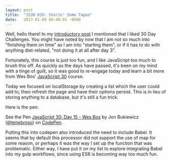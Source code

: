 ```yaml
---
layout: post
title:  "JS30 D15: Storin' Some Tapas"
date:   2017-01-09 06:48:01 -0600
---
```


Well, hello there! In my [introductory post](https://jon.bukiewi.cz/javascript30/frontend/2016/12/12/javascript30-day-1.html) I mentioned that I liked 30 Day Challenges. You might have noted by now that I am not so much into "finishing them on time" as I am into "starting them", or if it has to do with anything diet-related, "not doing it at all after day 3". 

Fortunately, this course is just too fun, and I like JavaScript too much to brush this off. As quickly as the days have passed, it's been on my mind with a tinge of guilt, so it was good to re-engage today and learn a bit more from Wes Bos' [JavaScript 30](https://javascript30.com) course.

Today we focused on localStorage by creating a list which the user could add to, then refresh the page and have their options persist. This is in lieu of storing anything to a database, but it's still a fun trick. 

Here is the pen:

<p data-height="865" data-theme-id="0" data-slug-hash="BpomBz" data-default-tab="result" data-user="tenebroso" data-embed-version="2" data-pen-title="JavaScript 30: Day 15 - Wes Bos" class="codepen">See the Pen <a href="http://codepen.io/tenebroso/pen/BpomBz/">JavaScript 30: Day 15 - Wes Bos</a> by Jon Bukiewicz (<a href="http://codepen.io/tenebroso">@tenebroso</a>) on <a href="http://codepen.io">CodePen</a>.</p>
<script async src="https://production-assets.codepen.io/assets/embed/ei.js"></script>

Putting this into codepen also introduced the need to include Babel. It seems that by default this processor did not support the use of map for some reason, or perhaps it was the way I set up the function that was problematic. Either way, I have put it on my list to explore integrating Babel into my gulp workflows, since using ES6 is becoming way too much fun.